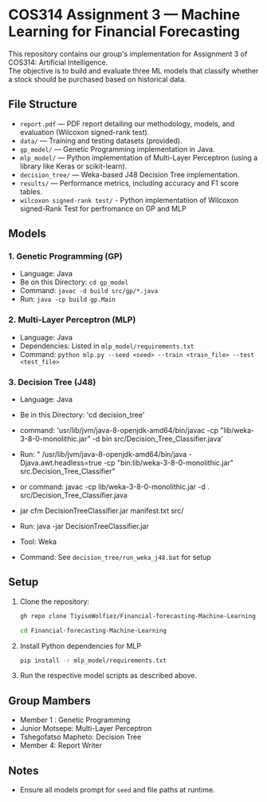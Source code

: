 # COS314 Assignment 3 — Machine Learning for Financial Forecasting

This repository contains our group's implementation for Assignment 3 of COS314: Artificial Intelligence.  
The objective is to build and evaluate three ML models that classify whether a stock should be purchased based on historical data.

## File Structure

- `report.pdf` — PDF report detailing our methodology, models, and evaluation (Wilcoxon signed-rank test).
- `data/` — Training and testing datasets (provided).
- `gp_model/` — Genetic Programming implementation in Java.
- `mlp_model/` — Python implementation of Multi-Layer Perceptron (using a library like Keras or scikit-learn).
- `decision_tree/` — Weka-based J48 Decision Tree implementation.
- `results/` — Performance metrics, including accuracy and F1 score tables.
- `wilcoxon signed-rank test/` - Python implementatiion of Wilcoxon signed-Rank Test for perfromance on GP and MLP

##  Models

### 1. Genetic Programming (GP)
- Language: Java
- Be on this Directory: `cd gp_model`
- Command: `javac -d build src/gp/*.java`
- Run: `java -cp build gp.Main`

### 2. Multi-Layer Perceptron (MLP)
- Language: Java
- Dependencies: Listed in `mlp_model/requirements.txt`
- Command: `python mlp.py --seed <seed> --train <train_file> --test <test_file>`

### 3. Decision Tree (J48)
- Language: Java
- Be in this Directory: 'cd decision_tree'
- command: 'usr/lib/jvm/java-8-openjdk-amd64/bin/javac -cp "lib/weka-3-8-0-monolithic.jar" -d bin src/Decision_Tree_Classifier.java'
- Run: " /usr/lib/jvm/java-8-openjdk-amd64/bin/java -Djava.awt.headless=true -cp "bin:lib/weka-3-8-0-monolithic.jar" src.Decision_Tree_Classifier"

- or command: javac -cp lib/weka-3-8-0-monolithic.jar -d . src/Decision_Tree_Classifier.java
- jar cfm DecisionTreeClassifier.jar manifest.txt src/
- Run: java -jar DecisionTreeClassifier.jar
- Tool: Weka
- Command: See `decision_tree/run_weka_j48.bat` for setup

##  Setup

1. Clone the repository:
   ```bash
   gh repo clone TiyisoWolfiez/Financial-forecasting-Machine-Learning
   ```
   ```bash
   cd Financial-forecasting-Machine-Learning
   ```

2. Install Python dependencies for MLP
   ```bash
   pip install -r mlp_model/requirements.txt
   ```
3. Run the respective model scripts as described above.

## Group Mambers
  - Member 1 : Genetic Programming
  - Junior Motsepe: Multi-Layer Perceptron
  - Tshegofatso Mapheto: Decision Tree
  - Member 4: Report Writer

## Notes
 - Ensure all models prompt for `seed` and file paths at runtime.
